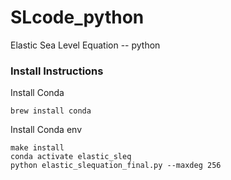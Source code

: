 # SLcode_python
Elastic Sea Level Equation -- python

### Install Instructions

Install Conda
```
brew install conda
```

Install Conda env
```
make install
conda activate elastic_sleq
python elastic_slequation_final.py --maxdeg 256
```

